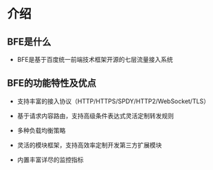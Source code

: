 # 介绍

## BFE是什么

- BFE是基于百度统一前端技术框架开源的七层流量接入系统

## BFE的功能特性及优点

- 支持丰富的接入协议（HTTP/HTTPS/SPDY/HTTP2/WebSocket/TLS）

- 基于请求内容路由，支持高级条件表达式灵活定制转发规则

- 多种负载均衡策略

- 灵活的模块框架，支持高效率定制开发第三方扩展模块

- 内置丰富详尽的监控指标

